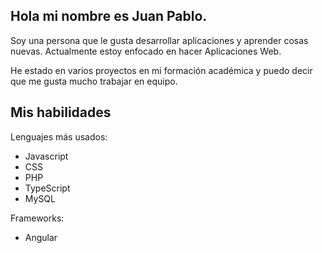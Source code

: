## Hola mi nombre es Juan Pablo.

Soy una persona que le gusta desarrollar aplicaciones y aprender cosas nuevas. Actualmente estoy enfocado en hacer Aplicaciones Web.

He estado en varios proyectos en mi formación académica y puedo decir que me gusta mucho trabajar en equipo.

## Mis habilidades
Lenguajes más usados:
- Javascript
- CSS
- PHP
- TypeScript
- MySQL

Frameworks:
- Angular
